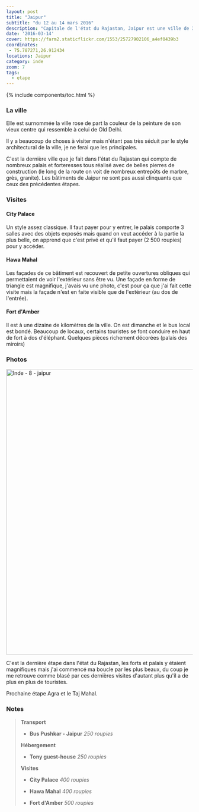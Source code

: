 ```yaml
---
layout: post
title: "Jaipur"
subtitle: "du 12 au 14 mars 2016"
description: "Capitale de l'état du Rajastan, Jaipur est une ville de 3 millions d'habitant mais est tout de même plus respirable que Delhi..."
date: '2016-03-14'
cover: https://farm2.staticflickr.com/1553/25727902106_a4ef0439b3
coordinates:
 - 75.787271,26.912434
locations: Jaipur
category: inde
zoom: 7
tags:
  - etape
---
```


{% include components/toc.html %}

### La ville

Elle est surnommée la ville rose de part la couleur de la peinture de son vieux centre qui ressemble à celui de Old Delhi.

Il y a beaucoup de  choses à visiter mais n'étant pas très séduit par le style architectural de la ville, je ne ferai que les principales.

C'est la dernière ville que je fait dans l'état du Rajastan qui compte de nombreux palais et forteresses tous réalisé avec de belles pierres de construction (le long de la route on voit de nombreux entrepôts de marbre, grès, granite). Les bâtiments de Jaipur ne sont pas aussi clinquants que ceux des précédentes étapes.

### Visites

#### City Palace

Un style assez classique. Il faut payer pour y entrer, le palais comporte 3 salles avec des objets exposés mais quand on veut accéder à la partie la plus belle, on apprend que c'est privé et qu'il faut payer (2 500 roupies) pour y accéder.

#### Hawa Mahal

Les façades de ce bâtiment est recouvert de petite ouvertures obliques qui permettaient de voir l'extérieur sans être vu. Une façade en forme de triangle est magnifique, j'avais vu une photo, c'est pour ça que j'ai fait cette visite mais la façade n'est en faite visible que de l'extérieur  (au dos de l'entrée).

#### Fort d'Amber

Il est à une dizaine de kilomètres de la ville. On est dimanche et le bus local est bondé. Beaucoup de locaux, certains touristes se font conduire en haut de fort à dos d'éléphant. Quelques pièces richement décorées  (palais des miroirs)


### Photos

<a data-flickr-embed="true"  href="https://www.flickr.com/photos/planitude/albums/72157665282073170" title="Inde - 8 - jaipur"><img src="https://farm2.staticflickr.com/1585/25753889975_b87734bc4b_b.jpg" width="1024" height="768" alt="Inde - 8 - jaipur"></a><script async src="//embedr.flickr.com/assets/client-code.js" charset="utf-8"></script>

C'est la dernière étape dans l'état du Rajastan, les forts et palais y étaient magnifiques mais j'ai commencé ma boucle par les plus beaux, du coup je me retrouve comme blasé par ces dernières visites d'autant plus qu'il a de plus en plus de touristes.

Prochaine étape Agra et le Taj Mahal.

### Notes

>**Transport**
>
>- **Bus Pushkar - Jaipur** *250 roupies*
>
>**Hébergement**
>
>- **Tony guest-house** *250 roupies*
>
>**Visites**
>
>- **City Palace** *400 roupies*
>
>- **Hawa Mahal** *400 roupies*
>
>- **Fort d'Amber** *500 roupies*
